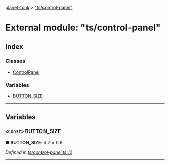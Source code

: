 [planet-funk](../README.md) > ["ts/control-panel"](../modules/_ts_control_panel_.md)

# External module: "ts/control-panel"

## Index

### Classes

* [ControlPanel](../classes/_ts_control_panel_.controlpanel.md)

### Variables

* [BUTTON_SIZE](_ts_control_panel_.md#button_size)

---

## Variables

<a id="button_size"></a>

### `<Const>` BUTTON_SIZE

**● BUTTON_SIZE**: *`0.6`* = 0.6

*Defined in [ts/control-panel.ts:12](https://github.com/WilliamRADFunk/planet-funk/blob/99602fd/src/ts/control-panel.ts#L12)*

___

